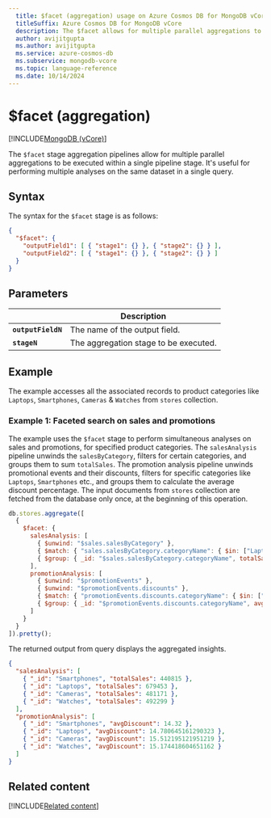 ```yaml
---
  title: $facet (aggregation) usage on Azure Cosmos DB for MongoDB vCore
  titleSuffix: Azure Cosmos DB for MongoDB vCore
  description: The $facet allows for multiple parallel aggregations to be executed within a single pipeline stage.
  author: avijitgupta
  ms.author: avijitgupta
  ms.service: azure-cosmos-db
  ms.subservice: mongodb-vcore
  ms.topic: language-reference
  ms.date: 10/14/2024
---
```


# $facet (aggregation)

[!INCLUDE[MongoDB (vCore)](~/reusable-content/ce-skilling/azure/includes/cosmos-db/includes/appliesto-mongodb-vcore.md)]

The `$facet` stage aggregation pipelines allow for multiple parallel aggregations to be executed within a single pipeline stage. It's useful for performing multiple analyses on the same dataset in a single query.

## Syntax

The syntax for the `$facet` stage is as follows:

```json
{
  "$facet": {
    "outputField1": [ { "stage1": {} }, { "stage2": {} } ],
    "outputField2": [ { "stage1": {} }, { "stage2": {} } ]
  }
}
```

## Parameters

| | Description |
| --- | --- |
| **`outputFieldN`**| The name of the output field.|
| **`stageN`**| The aggregation stage to be executed.|

## Example

The example accesses all the associated records to product categories like `Laptops`, `Smartphones`, `Cameras` & `Watches` from `stores` collection.

### Example 1: Faceted search on sales and promotions

The example uses the `$facet` stage to perform simultaneous analyses on sales and promotions, for specified product categories. The `salesAnalysis` pipeline unwinds the `salesByCategory`, filters for certain categories, and groups them to sum `totalSales`. The promotion analysis pipeline unwinds promotional events and their discounts, filters for specific categories like `Laptops`, `Smartphones` etc., and groups them to calculate the average discount percentage. The input documents from `stores` collection are fetched from the database only once, at the beginning of this operation.

```javascript
db.stores.aggregate([
  {
    $facet: {
      salesAnalysis: [
        { $unwind: "$sales.salesByCategory" },
        { $match: { "sales.salesByCategory.categoryName": { $in: ["Laptops", "Smartphones", "Cameras", "Watches"] } } },
        { $group: { _id: "$sales.salesByCategory.categoryName", totalSales: { $sum: "$sales.salesByCategory.totalSales" } } }
      ],
      promotionAnalysis: [
        { $unwind: "$promotionEvents" },
        { $unwind: "$promotionEvents.discounts" },
        { $match: { "promotionEvents.discounts.categoryName": { $in: ["Laptops", "Smartphones", "Cameras", "Watches"] } } },
        { $group: { _id: "$promotionEvents.discounts.categoryName", avgDiscount: { $avg: "$promotionEvents.discounts.discountPercentage" } } }
      ]
    }
  }
]).pretty();
```

The returned output from query displays the aggregated insights.

```json
{
  "salesAnalysis": [
    { "_id": "Smartphones", "totalSales": 440815 },
    { "_id": "Laptops", "totalSales": 679453 },
    { "_id": "Cameras", "totalSales": 481171 },
    { "_id": "Watches", "totalSales": 492299 }
  ],
  "promotionAnalysis": [
    { "_id": "Smartphones", "avgDiscount": 14.32 },
    { "_id": "Laptops", "avgDiscount": 14.780645161290323 },
    { "_id": "Cameras", "avgDiscount": 15.512195121951219 },
    { "_id": "Watches", "avgDiscount": 15.174418604651162 }
  ]
}
```

## Related content

[!INCLUDE[Related content](../includes/related-content.md)]
